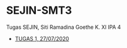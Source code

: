 # SEJIN-SMT3
Tugas SEJIN, Siti Ramadina Goethe K. XI IPA 4

- [TUGAS 1, 27/07/2020](https://github.com/dinagoethe/SEJIN-SMT3/blob/master/TUGAS1.md)
